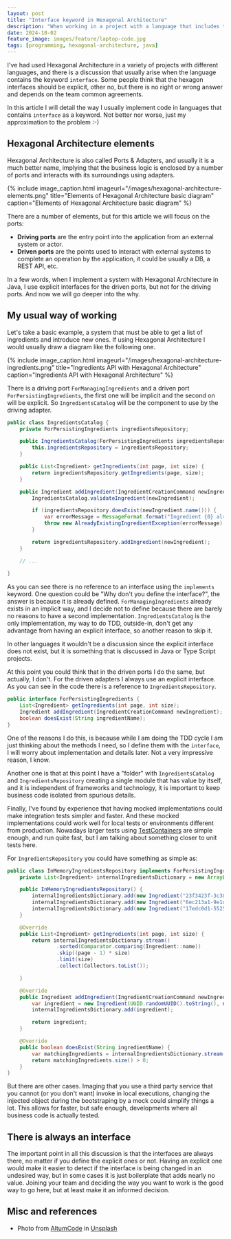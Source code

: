 ```yaml
---
layout: post
title: "Interface keyword in Hexagonal Architecture"
description: "When working in a project with a language that includes the interface keyword I had long discussions about if Hexagon interfaces should be defined with an explicit interface or not, the discussion is a lot of times useless."
date: 2024-10-02
feature_image: images/feature/laptop-code.jpg
tags: [programming, hexagonal-architecture, java]
---
```


I've had used Hexagonal Architecture in a variety of projects with different languages, and there is a discussion that usually arise when the language contains the keyword `interface`. Some people think that the hexagon interfaces should be explicit, other no, but there is no right or wrong answer and depends on the team common agreements.

In this article I will detail the way I usually implement code in languages that contains `interface` as a keyword. Not better nor worse, just my approximation to the problem :-)

<!--more-->

## Hexagonal Architecture elements

Hexagonal Architecture is also called Ports & Adapters, and usually it is a much better name, implying that the business logic is enclosed by a number of ports and interacts with its surroundings using adapters.

{% include image_caption.html imageurl="/images/hexagonal-architecture-elements.png" title="Elements of Hexagonal Architecture basic diagram" caption="Elements of Hexagonal Architecture basic diagram" %}

There are a number of elements, but for this article we will focus on the ports:
* **Driving ports** are the entry point into the application from an external system or actor.
* **Driven ports** are the points used to interact with external systems to complete an operation by the application, it could be usually a DB, a REST API, etc.

In a few words, when I implement a system with Hexagonal Architecture in Java, I use explicit interfaces for the driven ports, but not for the driving ports. And now we will go deeper into the why. 

## My usual way of working

Let's take a basic example, a system that must be able to get a list of ingredients and introduce new ones. If using Hexagonal Architecture I would usually draw a diagram like the following one.

{% include image_caption.html imageurl="/images/hexagonal-architecture-ingredients.png" title="Ingredients API with Hexagonal Architecture" caption="Ingredients API with Hexagonal Architecture" %}

There is a driving port `ForManagingIngredients` and a driven port `ForPersistingIngredients`, the first one will be implicit and the second on will be explicit. So `IngredientsCatalog` will be the component to use by the driving adapter.

```java
public class IngredientsCatalog {
    private ForPersistingIngredients ingredientsRepository;

    public IngredientsCatalog(ForPersistingIngredients ingredientsRepository) {
        this.ingredientsRepository = ingredientsRepository;
    }

    public List<Ingredient> getIngredients(int page, int size) {
        return ingredientsRepository.getIngredients(page, size);
    }

    public Ingredient addIngredient(IngredientCreationCommand newIngredient) {
        IngredientsCatalog.validateIngredient(newIngredient);

        if (ingredientsRepository.doesExist(newIngredient.name())) {
            var errorMessage = MessageFormat.format("Ingredient {0} already exists", newIngredient.name());
            throw new AlreadyExistingIngredientException(errorMessage);
        }

        return ingredientsRepository.addIngredient(newIngredient);
    }

    // ...
    
}
```

As you can see there is no reference to an interface using the `implements` keyword. One question could be "Why don't you define the interface?", the answer is because it is already defined. `ForManagingIngredients` already exists in an implicit way, and I decide not to define because there are barely no reasons to have a second implementation. `IngredientsCatalog` is the only implementation, my way to do TDD, outside-in, don't get any advantage from having an explicit interface, so another reason to skip it.

In other languages it wouldn't be a discussion since the explicit interface does not exist, but it is something that is discussed in Java or Type Script projects.

At this point you could think that in the driven ports I do the same, but actually, I don't. For the driven adapters I always use an explicit interface. As you can see in the code there is a reference to `IngredientsRepository`.

```java
public interface ForPersistingIngredients {
    List<Ingredient> getIngredients(int page, int size);
    Ingredient addIngredient(IngredientCreationCommand newIngredient);
    boolean doesExist(String ingredientName);
}
```

One of the reasons I do this, is because while I am doing the TDD cycle I am just thinking about the methods I need, so I define them with the `interface`, I will worry about implementation and details later. Not a very impressive reason, I know.

Another one is that at this point I have a "folder" with `IngredientsCatalog` and `IngredientsRepository` creating a single module that has value by itself, and it is independent of frameworks and technology, it is important to keep business code isolated from spurious details.

Finally, I've found by experience that having mocked implementations could make integration tests simpler and faster. And these mocked implementations could work well for local tests or environments different from production. Nowadays larger tests using [TestContainers](https://testcontainers.com/) are simple enough, and run quite fast, but I am talking about something closer to unit tests here.

For `IngredientsRepository` you could have something as simple as:

```java
public class InMemoryIngredientsRepository implements ForPersistingIngredients {
    private List<Ingredient> internalIngredientsDictionary = new ArrayList<>();

    public InMemoryIngredientsRepository() {
        internalIngredientsDictionary.add(new Ingredient("23f3423f-3c38-48ec-afd9-0aceea05aa4d", "Lemon", List.of("JAN", "FEB", "MAR", "APR", "MAY")));
        internalIngredientsDictionary.add(new Ingredient("6ec213a1-9e1d-4a73-ba5f-dfc621102af9", "Onion", List.of("APR", "MAY", "JUN", "JUL", "AUG", "SEP", "OCT")));
        internalIngredientsDictionary.add(new Ingredient("17edc0d1-5525-42d9-8d75-84c94996cd84", "Watermelon", List.of("JUN", "JUL", "AUG")));
    }

    @Override
    public List<Ingredient> getIngredients(int page, int size) {
        return internalIngredientsDictionary.stream()
                .sorted(Comparator.comparing(Ingredient::name))
                .skip((page - 1) * size)
                .limit(size)
                .collect(Collectors.toList());

    }

    @Override
    public Ingredient addIngredient(IngredientCreationCommand newIngredient) {
        var ingredient = new Ingredient(UUID.randomUUID().toString(), newIngredient.name(), newIngredient.seasonality());
        internalIngredientsDictionary.add(ingredient);

        return ingredient;
    }

    @Override
    public boolean doesExist(String ingredientName) {
        var matchingIngredients = internalIngredientsDictionary.stream().filter(ingredient -> ingredient.name().equals(ingredientName)).toList();
        return matchingIngredients.size() > 0;
    }
}
```

But there are other cases. Imaging that you use a third party service that you cannot (or you don't want) invoke in local executions, changing the injected object during the bootstraping by a mock could simplify things a lot. This allows for faster, but safe enough, developments where all business code is actually tested.

## There is always an interface

The important point in all this discussion is that the interfaces are always there, no matter if you define the explicit ones or not. Having an explicit one would make it easier to detect if the interface is being changed in an undesired way, but in some cases it is just boilerplate that adds nearly no value. Joining your team and deciding the way you want to work is the good way to go here, but at least make it an informed decision.

## Misc and references

* Photo from <a href="https://unsplash.com/es/@altumcode?utm_content=creditCopyText&utm_medium=referral&utm_source=unsplash">AltumCode</a> in <a href="https://unsplash.com/es/fotos/encendio-la-computadora-portatil-dC6Pb2JdAqs?utm_content=creditCopyText&utm_medium=referral&utm_source=unsplash">Unsplash</a>
